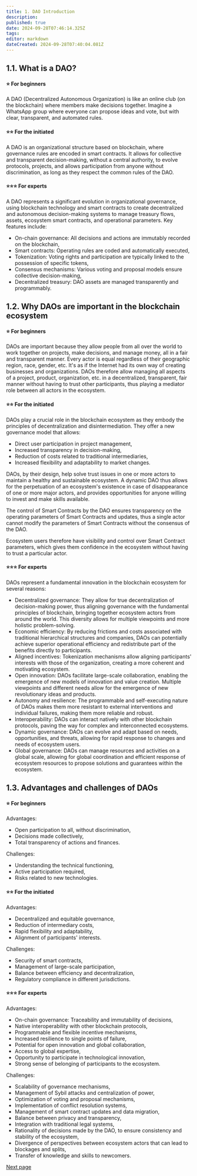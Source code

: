 ```yaml
---
title: 1. DAO Introduction
description: 
published: true
date: 2024-09-28T07:46:14.325Z
tags: 
editor: markdown
dateCreated: 2024-09-28T07:40:04.081Z
---
```



## **1.1. What is a DAO?**

#### **⭐ For beginners**

A DAO (Decentralized Autonomous Organization) is like an online club (on the blockchain) where members make decisions together. Imagine a WhatsApp group where everyone can propose ideas and vote, but with clear, transparent, and automated rules.

#### **⭐⭐ For the initiated**

A DAO is an organizational structure based on blockchain, where governance rules are encoded in smart contracts. It allows for collective and transparent decision-making, without a central authority, to evolve protocols, projects, and allows participation from anyone without discrimination, as long as they respect the common rules of the DAO.

#### **⭐⭐⭐ For experts**

A DAO represents a significant evolution in organizational governance, using blockchain technology and smart contracts to create decentralized and autonomous decision-making systems to manage treasury flows, assets, ecosystem smart contracts, and operational parameters. Key features include:

-   On-chain governance: All decisions and actions are immutably recorded on the blockchain,
-   Smart contracts: Operating rules are coded and automatically executed,
-   Tokenization: Voting rights and participation are typically linked to the possession of specific tokens,
-   Consensus mechanisms: Various voting and proposal models ensure collective decision-making,
-   Decentralized treasury: DAO assets are managed transparently and programmably.

## **1.2. Why DAOs are important in the blockchain ecosystem**

#### **⭐ For beginners**

DAOs are important because they allow people from all over the world to work together on projects, make decisions, and manage money, all in a fair and transparent manner. Every actor is equal regardless of their geographic region, race, gender, etc. It's as if the Internet had its own way of creating businesses and organizations. DAOs therefore allow managing all aspects of a project, product, organization, etc. in a decentralized, transparent, fair manner without having to trust other participants, thus playing a mediator role between all actors in the ecosystem.

#### **⭐⭐ For the initiated**

DAOs play a crucial role in the blockchain ecosystem as they embody the principles of decentralization and disintermediation. They offer a new governance model that allows:

-   Direct user participation in project management,
-   Increased transparency in decision-making,
-   Reduction of costs related to traditional intermediaries,
-   Increased flexibility and adaptability to market changes.

DAOs, by their design, help solve trust issues in one or more actors to maintain a healthy and sustainable ecosystem. A dynamic DAO thus allows for the perpetuation of an ecosystem's existence in case of disappearance of one or more major actors, and provides opportunities for anyone willing to invest and make skills available.

The control of Smart Contracts by the DAO ensures transparency on the operating parameters of Smart Contracts and updates, thus a single actor cannot modify the parameters of Smart Contracts without the consensus of the DAO.

Ecosystem users therefore have visibility and control over Smart Contract parameters, which gives them confidence in the ecosystem without having to trust a particular actor.

#### **⭐⭐⭐ For experts**

DAOs represent a fundamental innovation in the blockchain ecosystem for several reasons:

-   Decentralized governance: They allow for true decentralization of decision-making power, thus aligning governance with the fundamental principles of blockchain, bringing together ecosystem actors from around the world. This diversity allows for multiple viewpoints and more holistic problem-solving.
-   Economic efficiency: By reducing frictions and costs associated with traditional hierarchical structures and companies, DAOs can potentially achieve superior operational efficiency and redistribute part of the benefits directly to participants.
-   Aligned incentives: Tokenization mechanisms allow aligning participants' interests with those of the organization, creating a more coherent and motivating ecosystem.
-   Open innovation: DAOs facilitate large-scale collaboration, enabling the emergence of new models of innovation and value creation. Multiple viewpoints and different needs allow for the emergence of new revolutionary ideas and products.
-   Autonomy and resilience: The programmable and self-executing nature of DAOs makes them more resistant to external interventions and individual failures, making them more reliable and robust.
-   Interoperability: DAOs can interact natively with other blockchain protocols, paving the way for complex and interconnected ecosystems.
-   Dynamic governance: DAOs can evolve and adapt based on needs, opportunities, and threats, allowing for rapid response to changes and needs of ecosystem users.
-   Global governance: DAOs can manage resources and activities on a global scale, allowing for global coordination and efficient response of ecosystem resources to propose solutions and guarantees within the ecosystem.

## **1.3. Advantages and challenges of DAOs**

#### **⭐ For beginners**

Advantages:

-   Open participation to all, without discrimination,
-   Decisions made collectively,
-   Total transparency of actions and finances.

Challenges:

-   Understanding the technical functioning,
-   Active participation required,
-   Risks related to new technologies.  
     

#### **⭐⭐ For the initiated**

Advantages:

-   Decentralized and equitable governance,
-   Reduction of intermediary costs,
-   Rapid flexibility and adaptability,
-   Alignment of participants' interests.

Challenges:

-   Security of smart contracts,
-   Management of large-scale participation,
-   Balance between efficiency and decentralization,
-   Regulatory compliance in different jurisdictions.  
     

#### **⭐⭐⭐ For experts**

Advantages:

-   On-chain governance: Traceability and immutability of decisions,
-   Native interoperability with other blockchain protocols,
-   Programmable and flexible incentive mechanisms,
-   Increased resilience to single points of failure,
-   Potential for open innovation and global collaboration,
-   Access to global expertise,
-   Opportunity to participate in technological innovation,
-   Strong sense of belonging of participants to the ecosystem.

Challenges:

-   Scalability of governance mechanisms,
-   Management of Sybil attacks and centralization of power,
-   Optimization of voting and proposal mechanisms,
-   Implementation of conflict resolution systems,
-   Management of smart contract updates and data migration,
-   Balance between privacy and transparency,
-   Integration with traditional legal systems,
-   Rationality of decisions made by the DAO, to ensure consistency and stability of the ecosystem,
-   Divergence of perspectives between ecosystem actors that can lead to blockages and splits,
-   Transfer of knowledge and skills to newcomers.

[Next page](/en/DAO/DAO_RealToken)
